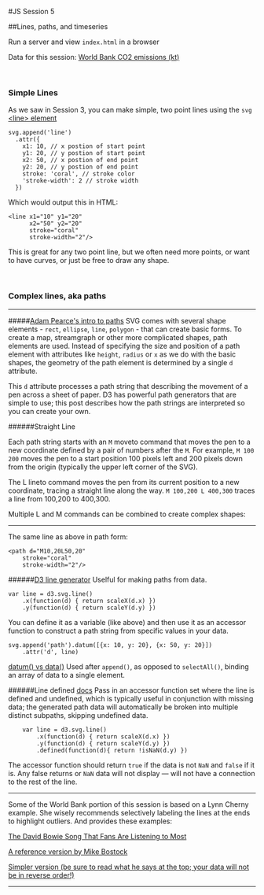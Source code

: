#JS Session 5

##Lines, paths, and timeseries

Run a server and view `index.html` in a browser

Data for this session: [World Bank CO2 emissions (kt)](http://data.worldbank.org/indicator/EN.ATM.CO2E.KT?page=6)

<br>

### Simple Lines

As we saw in Session 3, you can make simple, two point lines using the `svg` [&#60;line&#62; element](https://developer.mozilla.org/en-US/docs/Web/SVG/Element/line)

	svg.append('line')
	  .attr({
	    x1: 10, // x postion of start point
	    y1: 20, // y postion of start point
	    x2: 50, // x postion of end point
	    y2: 20, // y postion of end point
	    stroke: 'coral', // stroke color
	    'stroke-width': 2 // stroke width
	  })

Which would output this in HTML:

    <line x1="10" y1="20" 
          x2="50" y2="20" 
          stroke="coral" 
          stroke-width="2"/>

This is great for any two point line, but we often need more points, or want to have curves, or just be free to draw any shape.

<br>

### Complex lines, aka paths

----------------
#####[Adam Pearce's intro to paths](http://roadtolarissa.com/blog/2015/02/22/svg-path-strings/)
SVG comes with several shape elements - `rect`, `ellipse`, `line`, `polygon` - that can create basic forms. To create a map, streamgraph or other more complicated shapes, path elements are used. Instead of specifying the size and position of a path element with attributes like `height`, `radius` or `x` as we do with the basic shapes, the geometry of the path element is determined by a single `d` attribute.

This `d` attribute processes a path string that describing the movement of a pen across a sheet of paper. D3 has powerful path generators that are simple to use; this post describes how the path strings are interpreted so you can create your own.

######Straight Line

Each path string starts with an `M` moveto command that moves the pen to a new coordinate defined by a pair of numbers after the `M`. For example, `M 100 200` moves the pen to a start position 100 pixels left and 200 pixels down from the origin (typically the upper left corner of the SVG).

The L lineto command moves the pen from its current position to a new coordinate, tracing a straight line along the way. `M 100,200 L 400,300` traces a line from 100,200 to 400,300.

Multiple L and M commands can be combined to create complex shapes:

----------------


The same line as above in path form:

	<path d="M10,20L50,20"
		stroke="coral" 
    	stroke-width="2"/>
    	
    	

######[D3 line generator](https://github.com/mbostock/d3/wiki/SVG-Shapes#_line) 
Uselful for making paths from data.
	
	var line = d3.svg.line()
	    .x(function(d) { return scaleX(d.x) })
	    .y(function(d) { return scaleY(d.y) })

You can define it as a variable (like above) and then use it as an accessor function to construct a path string from specific values in your data.

	svg.append('path').datum([{x: 10, y: 20}, {x: 50, y: 20}])
    	.attr('d', line)
    	
[datum() vs data()](https://github.com/mbostock/d3/wiki/Selections#datum) Used after `append()`, as opposed to `selectAll()`, binding an array of data to a single element.

######Line defined [docs](https://github.com/mbostock/d3/wiki/SVG-Shapes#line_defined)
Pass in an accessor function set where the line is defined and undefined, which is typically useful in conjunction with missing data; the generated path data will automatically be broken into multiple distinct subpaths, skipping undefined data.

		var line = d3.svg.line()
	    	.x(function(d) { return scaleX(d.x) })
	    	.y(function(d) { return scaleY(d.y) })
	    	.defined(function(d){ return !isNaN(d.y) })
	    	
The accessor function should return `true` if the data is not `NaN` and `false` if it is. Any false returns or `NaN` data will not display — will not have a connection to the rest of the line.

----------------
Some of the World Bank portion of this session is based on a Lynn Cherny example. She wisely recommends selectively labeling the lines at the ends to highlight outliers. And provides these examples:

[The David Bowie Song That Fans Are Listening to Most](http://www.nytimes.com/interactive/2016/01/12/upshot/david-bowie-songs-that-fans-are-listening-most-heroes-starman-major-tom.html)

[A reference version by Mike Bostock](http://bl.ocks.org/mbostock/3884955)

[Simpler version (be sure to read what he says at the top; your data will not be in reverse order!)](http://bl.ocks.org/d3noob/8603837)

----------------